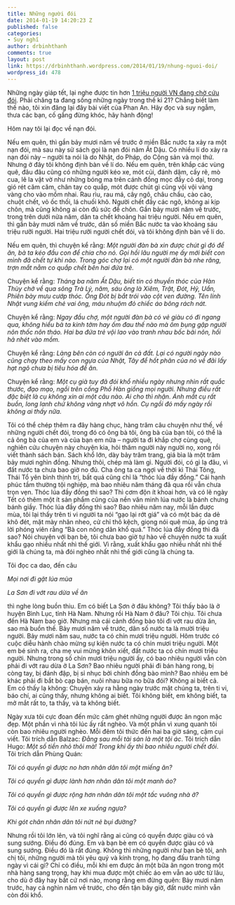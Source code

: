```yaml
---
title: Những người đói
date: 2014-01-19 14:20:23 Z
published: false
categories:
- Suy nghĩ
author: drbinhthanh
comments: true
layout: post
link: https://drbinhthanh.wordpress.com/2014/01/19/nhung-nguoi-doi/
wordpress_id: 478
---
```


Những ngày giáp tết, lại nghe được tin hơn [1 triệu người VN đang chờ cứu đói](http://vnexpress.net/tin-tuc/thoi-su/11-tinh-xin-cap-gao-cuu-doi-dip-tet-2938258.html). Phải chăng ta đang sống những ngày trong thế kỉ 21? Chẳng biết làm thế nào, tôi xin đăng lại đây bài viết của Phan An. Hãy đọc và suy ngẫm, thưa các bạn, cố gắng đừng khóc, hãy hành động!




Hôm nay tôi lại đọc về nạn đói.




Nếu em quên, thì gần bảy mươi năm về trước ở miền Bắc nước ta xảy ra một nạn đói, mà sau này sử sách gọi là nạn đói năm Ất Dậu. Có nhiều lí do xảy ra nạn đói này – người ta nói là do Nhật, do Pháp, do Cộng sản và mọi thứ. Nhưng ở đây tôi không định bàn về lí do.<!-- more --> Nếu em quên, trên khắp các vùng quê, đâu đâu cũng có những người kéo xe, mót củi, đánh dậm, cấy rẽ, mò cua, lê la vật vờ như những bóng ma trên cánh đồng mọc đầy cỏ dại, trong gió rét căm căm, chân tay co quắp, mót được chút gì cũng vội vội vàng vàng cho vào mồm nhai. Rau rìu, rau má, cây ngô, châu chấu, cào cào, chuột chết, vỏ ốc thối, lá chuối khô. Người chết đầy các ngõ, không ai kịp chôn, mà cũng không ai còn đủ sức để chôn. Gần bảy mươi năm về trước, trong trên dưới nửa năm, dân ta chết khoảng hai triệu người. Nếu em quên, thì gần bảy mươi năm về trước, dân số miền Bắc nước ta vào khoảng sáu triệu rưỡi người. Hai triệu rưỡi người chết đói, và tôi không định bàn về lí do.




Nếu em quên, thì chuyện kể rằng: _Một người đàn bà xin được chút gì đó để ăn, bà ta kéo đầu con để chia cho nó. Gọi hồi lâu người mẹ ấy mới biết con mình đã chết tự khi nào. Trong góc chợ lại có một người đàn bà nhe răng, trợn mắt nằm co quắp chết bên hai đứa trẻ._




Chuyện kể rằng: _Tháng ba năm Ất Dậu, biết tin có thuyền thóc của Hàn Thùy chở về qua sông Trà Lý, năm, sáu ông là Xiêm, Trật, Đót, Hỷ, Uẩn, Phiên bày mưu cướp thóc. Ông Đót bị bắt trói vào cột ven đường. Tên lính Nhật vung kiếm chẻ vai ông, máu nhuộm đỏ chiếc áo bông rách nát._




Chuyện kể rằng: _Ngay đầu chợ, một người đàn bà có vẻ giàu có đi ngang qua, không hiểu bà ta kinh tởm hay ốm đau thế nào mà ôm bụng gập người nôn thốc nôn tháo. Hai ba đứa trẻ vội lao vào tranh nhau bốc bãi nôn, hối hả nhét vào mồm._




Chuyện kể rằng: _Làng bên còn có người ăn cả đất. Lại có người ngày nào cũng chạy theo mấy con ngựa của Nhật, Tây để hốt phân của nó về đãi lấy hạt ngô chưa bị tiêu hóa để ăn._




Chuyện kể rằng: _Một cụ già tuy đã đói khổ nhiều ngày nhưng nhìn rất quắc thước, đạo mạo, ngồi trên cống Phố Hàn giống mọi người. Nhưng điều rất đặc biệt là cụ không xin ai một câu nào. Ai cho thì nhận. Ánh mắt cụ rất buồn, long lanh chứ không vàng nhợt vô hồn. Cụ ngồi đó mấy ngày rồi không ai thấy nữa._




Tôi có thể chép thêm ra đây hàng chục, hàng trăm câu chuyện như thế, về những người chết đói, trong đó có ông bà tôi, ông bà của bạn tôi, có thể là cả ông bà của em và của bạn em nữa – người ta đi khắp chợ cùng quê, nghiên cứu chuyện này chuyện kia, hỏi thăm người này người nọ, xong rồi viết thành sách bán. Sách khổ lớn, dày bảy trăm trang, giá bìa là một trăm bảy mươi nghìn đồng. Nhưng thôi, chép mà làm gì. Người đói, có gì lạ đâu, vì đất nước ta chưa bao giờ no đủ. Cha ông ta ca ngợi về thời kì Thái Tông, Thái Tổ yên bình thịnh trị, bất quá cũng chỉ là “thóc lúa đầy đồng.” Cái hạnh phúc tầm thường tội nghiệp, mà bao nhiêu năm tháng đã qua rồi vẫn chưa trọn vẹn. Thóc lúa đầy đồng thì sao? Thì cơm độn ít khoai hơn, và có lẽ ngày Tết có thêm một ít sản phẩm cũng của nền văn minh lúa nước là bánh chưng bánh giầy. Thóc lúa đầy đồng thì sao? Bao nhiêu năm nay, mỗi lần được mùa, tôi lại thấy trên ti vi người ta nói “gạo lại rớt giá” và có một bác da dẻ khô đét, mặt mày nhăn nheo, cử chỉ thô kệch, giọng nói quê mùa, ấp úng trả lời phóng viên rằng “Bà con nông dân khổ quá.” Thóc lúa đầy đồng thì đã sao? Nói chuyện với bạn bè, tôi chưa bao giờ tự hào về chuyện nước ta xuất khẩu gạo nhiều nhất nhì thế giới. Vì rằng, xuất khẩu gạo nhiều nhất nhì thế giới là chúng ta, mà đói nghèo nhất nhì thế giới cũng là chúng ta.




Tôi đọc ca dao, đến câu




_Mọi nơi đi gặt lúa mùa_  

_La Sơn đi vớt rau dừa về ăn_




thì nghe lòng buồn thiu. Em có biết La Sơn ở đâu không? Tôi thấy bảo là ở huyện Bình Lục, tỉnh Hà Nam. Nhưng rồi Hà Nam ở đâu? Tôi chịu. Tôi chưa đến Hà Nam bao giờ. Nhưng mà cái cảnh đồng bào tôi đi vớt rau dừa ăn, sao mà buồn thế. Bảy mươi năm về trước, dân số nước ta là mười triệu người. Bảy mươi năm sau, nước ta có chín mươi triệu người. Hôm trước có cuộc diễu hành chào mừng sự kiện nước ta có chín mươi triệu người. Một em bé sinh ra, cha mẹ vui mừng khôn xiết, đất nước ta có chín mươi triệu người. Nhưng trong số chín mươi triệu người ấy, có bao nhiêu người vẫn còn phải đi vớt rau dừa ở La Sơn? Bao nhiêu người phải đi bán hàng rong, bị còng tay, bị đánh đập, bị sỉ nhục bởi chính đồng bào mình? Bao nhiêu em bé khác phải đi bắt bò cạp bán, nuôi nhau bữa no bữa đói? Không ai biết cả. Em có thấy lạ không: Chuyện xảy ra hằng ngày trước mặt chúng ta, trên ti vi, báo chí, ai cũng thấy, nhưng không ai biết. Tôi không biết, em không biết, ta mở mắt rất to, ta thấy, và ta không biết.




Ngày xưa tôi cực đoan đến mức căm ghét những người được ăn ngon mặc đẹp. Một phần vì nhà tôi lúc ấy rất nghèo. Và một phần vì xung quanh tôi còn bao nhiêu người nghèo. Mỗi đêm tôi thức đến hai ba giờ sáng, cặm cụi viết. Tôi trích dẫn Balzac: _Đằng sau mỗi tài sản là một tội ác_. Tôi trích dẫn Hugo: _Một số tiền nhỏ thôi mà! Trong khi ấy thì bao nhiêu người chết đói_. Tôi trích dẫn Phùng Quán:




_Tôi có quyền gì được no hơn nhân dân tôi một miếng ăn?_  

_Tôi có quyền gì được lành hơn nhân dân tôi một manh áo?_  

_Tôi có quyền gì được rộng hơn nhân dân tôi một tấc vuông nhà ở?_  

_Tôi có quyền gì được lên xe xuống ngựa?_  

_Khi gót chân nhân dân tôi nứt nẻ bụi đường?_




Nhưng rồi tôi lớn lên, và tôi nghĩ rằng ai cũng có quyền được giàu có và sung sướng. Điều đó đúng. Em và bạn bè em có quyền được giàu có và sung sướng. Điều đó là rất đúng. Không thì những người như bạn bè tôi, anh chị tôi, những người mà tôi yêu quý và kính trọng, họ đang đấu tranh từng ngày vì cái gì? Chỉ có điều, mỗi khi em được ăn một bữa ăn ngon trong một nhà hàng sang trọng, hay khi mua được một chiếc áo em vẫn ao ước từ lâu, cho dù ở đây hay bất cứ nơi nào, mong rằng em đừng quên: Bảy mươi năm trước, hay cả nghìn năm về trước, cho đến tận bây giờ, đất nước mình vẫn còn đói khổ.




